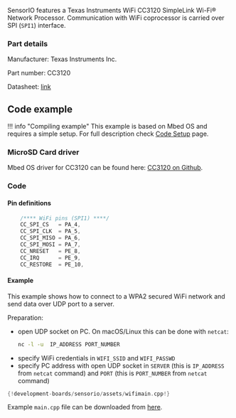 SensorIO features a Texas Instruments WiFi CC3120 SimpleLink Wi-Fi® Network Processor. Communication with WiFi coprocessor is carried over SPI (`SPI1`) interface.

### Part details

Manufacturer:
Texas Instruments Inc.

Part number:
CC3120

Datasheet: [link](http://www.ti.com/lit/ds/symlink/cc3120.pdf)

## Code example

!!! info "Compiling example"
    This example is based on Mbed OS and requires a simple setup. For full description check [Code Setup](./code-setup.md) page.

### MicroSD Card driver

Mbed OS driver for CC3120 can be found here: [CC3120 on Github](https://github.com).

### Code

#### Pin definitions

```c++
    /**** WiFi pins (SPI1) ****/
    CC_SPI_CS   = PA_4,
    CC_SPI_CLK  = PA_5,
    CC_SPI_MISO = PA_6,
    CC_SPI_MOSI = PA_7,
    CC_NRESET   = PE_8,
    CC_IRQ      = PE_9,
    CC_RESTORE  = PE_10,
```

#### Example

This example shows how to connect to a WPA2 secured WiFi network and send data over UDP port to a server.

Preparation:

- open UDP socket on PC. On macOS/Linux this can be done with `netcat`:
    ```bash
    nc -l -u  IP_ADDRESS PORT_NUMBER
    ```
- specify WiFi credentials in `WIFI_SSID` and `WIFI_PASSWD`
- specify PC address with open UDP socket in `SERVER` (this is `IP_ADDRESS` from `netcat` command) and `PORT` (this is `PORT_NUMBER` from `netcat` command)

```c++
{!development-boards/sensorio/assets/wifimain.cpp!}
```

Example `main.cpp` file can be downloaded from [here](./assets/wifimain.cpp).
